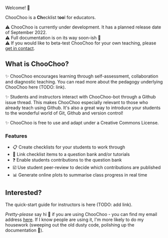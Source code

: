 Welcome! 🚂

ChooChoo is a **Ch**ecklist t**oo**l for educators. 

⚠️ ChooChoo is currently under development. It has a planned release date of September 2022.   
⚠️ Full documentation is on its way soon-ish 🐢  
⚠️ If you would like to beta-test ChooChoo for your own teaching, please [get in contact](https://lucydot.github.io/about/).  

## What is ChooChoo?

✨ ChooChoo encourages learning through self-assessment, collaboration and diagnostic teaching. You can read more about the pedagogy underlying ChooChoo here (TODO: link).

✨ Students and instructors interact with ChooChoo-bot through a Github issue thread. This makes ChooChoo especially relevant to those who already teach using Github. It's also a great way to introduce your students to the wonderful world of Git, Github and version control!

✨ ChooChoo is free to use and adapt under a Creative Commons License. 

### Features

- 📋 Create checklists for your students to work through
- 🔗 Link checklist items to a question bank and/or tutorials
- ❓ Enable students contributions to the question bank
- ☑️ Use student peer-review to decide which contributions are published
- 📊 Generate online plots to summarise class progress in real time 

## Interested?

The quick-start guide for instructors is here (TODO: add link). 

*Pretty-please* say hi :wave: if you are using ChooChoo - you can find my email address [here](https://lucydot.github.io/about/). If I know people are using it, I'm more likely to do my housework (sweeping out the old dusty code, polishing up the documentation 🧹).




